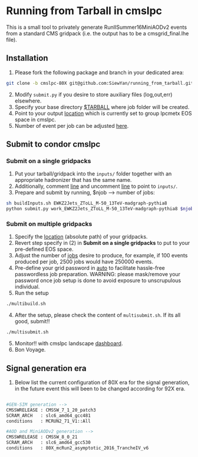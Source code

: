 # Running from Tarball in cmslpc

This is a small tool to privately generate RunIISummer16MiniAODv2 events from a standard CMS gridpack (i.e. the output has to be a cmsgrid_final.lhe file).

## Installation
1. Please fork the following package and branch in your dedicated area:
```bash
git clone -b cmslpc-80X git@github.com:SiewYan/running_from_tarball.git
```
2. Modify ```submit.py``` if you desire to store auxiliary files (log,out,err) elsewhere.
3. Specify your base directory [$TARBALL](https://github.com/SiewYan/running_from_tarball/blob/lpc-dev-eos/buildInputs.sh#L5) where job folder will be created.
4. Point to your output [location](https://github.com/SiewYan/running_from_tarball/blob/cmslpc-80X/submit/runEventGeneration.sh#L146) which is currently set to group lpcmetx EOS space in cmslpc.
5. Number of event per job can be adjusted [here](https://github.com/SiewYan/running_from_tarball/blob/cmslpc-80X/submit/runEventGeneration.sh#L17).

## Submit to condor cmslpc

### Submit on a single gridpacks

1. Put your tarball/gridpack into the ```inputs/``` folder together with an appropriate hadronizer that has the same name.
2. Additionally, comment [line](https://github.com/SiewYan/running_from_tarball/blob/cmslpc-80X/buildInputs.sh#L8) and uncomment [line](https://github.com/SiewYan/running_from_tarball/blob/cmslpc-80X/buildInputs.sh#L9) to point to ```inputs/```.
3. Prepare and submit by running, $njob --> number of jobs:
```bash
sh buildInputs.sh EWKZ2Jets_ZToLL_M-50_13TeV-madgraph-pythia8
python submit.py work_EWKZ2Jets_ZToLL_M-50_13TeV-madgraph-pythia8 $njobs
```

### Submit on multiple gridpacks

1. Specify the [location](https://github.com/SiewYan/running_from_tarball/blob/cmslpc-80X/multibuild.sh#L6) (absolute path) of your gridpacks.
2. Revert step specify in (2) in **Submit on a single gridpacks** to put to your pre-defined EOS space.
2. Adjust the number of [jobs](https://github.com/SiewYan/running_from_tarball/blob/cmslpc-80X/multibuild.sh#L11) desire to produce, for example, if 100 events produced per job, 2500 jobs would have 250000 events.
3. Pre-define your grid password in [auto](https://github.com/SiewYan/running_from_tarball/blob/cmslpc-80X/auto#L3) to facilitate hassle-free passwordless job preparation. WARNING: please mask/remove your password once job setup is done to avoid exposure to unscrupulous individual.
4. Run the setup

```bash
./multibuild.sh
```

4. After the setup, please check the content of	```multisubmit.sh```. If its all good,	submit!!

```bash
./multisubmit.sh
```

5. Monitor!! with cmslpc landscape [dashboard](https://landscape.fnal.gov/lpc/dashboard/db/user-batch-summary?refresh=5m&orgId=1&var-cluster=cms-lpc&var-user=shoh).
6. Bon Voyage.

## Signal generation  era
1. Below list the current configuration of 80X era for the signal generation, in the future event this will been to be changed according for 92X era.

```bash

#GEN-SIM generation --> 
CMSSWRELEASE : CMSSW_7_1_20_patch3
SCRAM_ARCH   : slc6_amd64_gcc481
conditions   : MCRUN2_71_V1::All

#AOD and MiniAODv2 generation --> 
CMSSWRELEASE : CMSSW_8_0_21
SCRAM_ARCH   : slc6_amd64_gcc530
conditions   : 80X_mcRun2_asymptotic_2016_TrancheIV_v6

```
